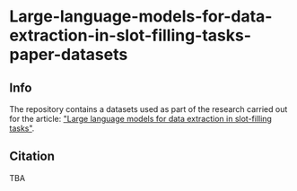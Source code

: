 # Large-language-models-for-data-extraction-in-slot-filling-tasks-paper-datasets
## Info
The repository contains a datasets used as part of the research carried out for the article: ["Large language models for data extraction in slot-filling tasks"]().
## Citation
TBA
